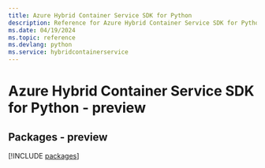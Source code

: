 ```yaml
---
title: Azure Hybrid Container Service SDK for Python
description: Reference for Azure Hybrid Container Service SDK for Python
ms.date: 04/19/2024
ms.topic: reference
ms.devlang: python
ms.service: hybridcontainerservice
---
```

# Azure Hybrid Container Service SDK for Python - preview
## Packages - preview
[!INCLUDE [packages](hybrid-container-service-index.md)]